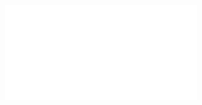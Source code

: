 <div align="center">
  <a href="https://navn.me" target="__blank"><img align="center" src="https://raw.githubusercontent.com/navn-r/navn-r/master/assets/new-banner.svg" /></a>
</div>
<!-- <div align="center">
  <a href="https://navn.me/" target="__blank"><img align="center" src="assets/Logo-spin.svg" width="100" height="100"></a>
    &nbsp;
  <a href="https://navn.me/" target="__blank">
    <img align="center" src="assets/subtext.svg" width="600" height="100" />
  </a>
</div>
<br />
<div align="center">
  <a href="https://navn.me" target="__blank"><img width="350" align="center" src="https://github-readme-stats.vercel.app/api?username=navn-r&bg_color=131516&hide_border=true&text_color=999083&title_color=ff6347&count_private=true"></a>
  &nbsp;
  <a href="https://navn.me" target="__blank"><img width="350" align="center" src="https://github-readme-stats.vercel.app/api/wakatime?username=navn&langs_count=5&bg_color=131516&hide_border=true&text_color=999083&title_color=ff6347"></a>
</div> -->
